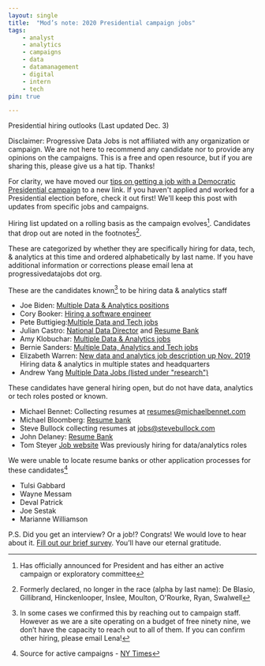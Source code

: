 ```yaml
---
layout: single
title:  "Mod’s note: 2020 Presidential campaign jobs"
tags: 
    - analyst
    - analytics
    - campaigns
    - data
    - datamanagement
    - digital
    - intern
    - tech
pin: true

---
```

Presidential hiring outlooks (Last updated Dec. 3) 

Disclaimer: Progressive Data Jobs is not affiliated with any organization or campaign. We are not here to recommend any candidate nor to provide any opinions on the campaigns. This is a free and open resource, but if you are sharing this, please give us a hat tip. Thanks!


For clarity, we have moved our [tips on getting a job with a Democratic Presidential campaign](https://www.progressivedatajobs.org/2019/07/15/gettingajobpres2020/) to a new link. If you haven't applied and worked for a Presidential election before, check it out first! We'll keep this post with updates from specific jobs and campaigns. 


Hiring list updated on a rolling basis as the campaign evolves[^1]. Candidates that drop out are noted in the footnotes[^4]. 


These are categorized by whether they are specifically hiring for data, tech, & analytics at this time and ordered alphabetically by last name. If you have additional information or corrections please email lena at progressivedatajobs dot org.


These are the candidates known[^2] to be hiring data & analytics staff 

* Joe Biden: [Multiple Data & Analytics positions](https://jobs.lever.co/joebiden)
* Cory Booker: [Hiring a software engineer](https://corybooker.com/Jobs/) 
* Pete Buttigieg:[Multiple Data and Tech jobs](https://jobs.lever.co/peteforamerica)
* Julian Castro: [National Data Director](https://recruiting.paylocity.com/Recruiting/Jobs/Details/153867) and [Resume Bank](https://action.julianforthefuture.com/page/s/join-team-julian)
* Amy Klobuchar: [Multiple Data & Analytics jobs]( https://amyklobuchar.com/jobs/) 
* Bernie Sanders: [Multiple Data, Analytics and Tech jobs](https://boards.greenhouse.io/bernie2020)
* Elizabeth Warren: [New data and analytics job description up Nov. 2019](https://boards.greenhouse.io/elizabethwarren?t=58ea02352) Hiring data & analytics in multiple states and headquarters 
* Andrew Yang  [Multiple Data Jobs (listed under "research")](https://jobs.lever.co/yang2020)


These candidates have general hiring open, but do not have data, analytics or tech roles posted or known. 

* Michael Bennet: Collecting resumes at resumes@michaelbennet.com
* Michael Bloomberg: [Resume bank](https://boards.greenhouse.io/mikebloomberg2020)
* Steve Bullock collecting resumes at jobs@stevebullock.com
* John Delaney: [Resume Bank](https://www.johndelaney.com/jobs/) 
* Tom Steyer [Job website](https://www.tomsteyer.com/careers/) Was previously hiring for data/analytics roles


We were unable to locate resume banks or other application processes for these candidates[^3]

* Tulsi Gabbard
* Wayne Messam
* Deval Patrick
* Joe Sestak
* Marianne Williamson


P.S. Did you get an interview? Or a job!? Congrats! We would love to hear about it. [Fill out our brief survey](https://docs.google.com/forms/d/e/1FAIpQLSdHzjmG1CiAPcHb_UPOHkewAP0wqG765bR5yOdhxabgKkSRhQ/viewform?usp=sf_link). You’ll have our eternal gratitude.


[^1]: Has officially announced for President and has either an active campaign or exploratory committee


[^2]: In some cases we confirmed this by reaching out to campaign staff. However as we are a site operating on a budget of free ninety nine, we don’t have the capacity to reach out to all of them. If you can confirm other hiring, please email Lena!

[^3]: Source for active campaigns - [NY Times](https://www.nytimes.com/interactive/2019/us/politics/2020-presidential-candidates.html)

[^4]: Formerly declared, no longer in the race (alpha by last name): De Blasio, Gillibrand, Hinckenlooper, Inslee, Moulton, O'Rourke, Ryan, Swalwell
